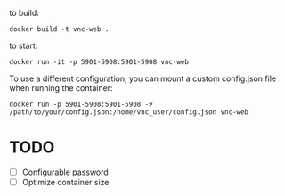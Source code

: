 to build:

```
docker build -t vnc-web .
```

to start:

```
docker run -it -p 5901-5908:5901-5908 vnc-web
```

To use a different configuration, you can mount a custom config.json file when running the container:

```
docker run -p 5901-5908:5901-5908 -v /path/to/your/config.json:/home/vnc_user/config.json vnc-web
```


# TODO
- [ ] Configurable password
- [ ] Optimize container size
